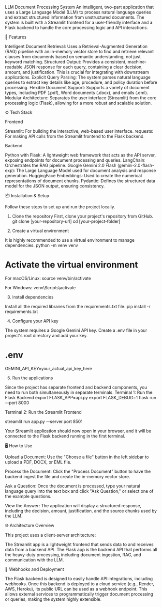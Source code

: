 LLM Document Processing System
An intelligent, two-part application that uses a Large Language Model (LLM) to process natural language queries and extract structured information from unstructured documents. The system is built with a Streamlit frontend for a user-friendly interface and a Flask backend to handle the core processing logic and API interactions.

🚀 Features

Intelligent Document Retrieval: Uses a Retrieval-Augmented Generation (RAG) pipeline with an in-memory vector store to find and retrieve relevant clauses from documents based on semantic understanding, not just keyword matching.
Structured Output: Provides a consistent, machine-readable JSON response for each query, containing a clear decision, amount, and justification. This is crucial for integrating with downstream applications.
Explicit Query Parsing: The system parses natural language queries to extract key details like age, procedure, and policy duration before processing.
Flexible Document Support: Supports a variety of document types, including PDF (.pdf), Word documents (.docx), and emails (.eml).
Modular Architecture: Separates the user interface (Streamlit) from the core processing logic (Flask), allowing for a more robust and scalable solution.

⚙️ Tech Stack

Frontend

Streamlit: For building the interactive, web-based user interface.
requests: For making API calls from the Streamlit frontend to the Flask backend.

Backend

Python with Flask: A lightweight web framework that acts as the API server, exposing endpoints for document processing and queries.
LangChain: Orchestrates the RAG pipeline.
Google Gemini 2.0 Flash (gemini-2.0-flash-exp): The Large Language Model used for document analysis and response generation.
HuggingFace Embeddings: Used to create the numerical representations of document chunks.
Pydantic: Defines the structured data model for the JSON output, ensuring consistency.

📦 Installation & Setup

Follow these steps to set up and run the project locally.
1. Clone the repository
First, clone your project's repository from GitHub.
git clone [your-repository-url]
cd [your-project-folder]


2. Create a virtual environment

It is highly recommended to use a virtual environment to manage dependencies.
python -m venv venv

# Activate the virtual environment

For macOS/Linux:
source venv/bin/activate

For Windows:
venv\Scripts\activate


3. Install dependencies

Install all the required libraries from the requirements.txt file.
pip install -r requirements.txt


4. Configure your API key

The system requires a Google Gemini API key. Create a .env file in your project's root directory and add your key.
# .env
GEMINI_API_KEY=your_actual_api_key_here


5. Run the applications

Since the project has separate frontend and backend components, you need to run both simultaneously in separate terminals.
Terminal 1: Run the Flask Backend
export FLASK_APP=api.py
export FLASK_DEBUG=1
flask run --port 8000


Terminal 2: Run the Streamlit Frontend

streamlit run app.py --server.port 8501


Your Streamlit application should now open in your browser, and it will be connected to the Flask backend running in the first terminal.

🖥️ How to Use

Upload a Document: Use the "Choose a file" button in the left sidebar to upload a PDF, DOCX, or EML file.

Process the Document: Click the "Process Document" button to have the backend ingest the file and create the in-memory vector store.

Ask a Question: Once the document is processed, type your natural language query into the text box and click "Ask Question," or select one of the example questions.

View the Answer: The application will display a structured response, including the decision, amount, justification, and the source chunks used by the LLM.

🌐 Architecture Overview

This project uses a client-server architecture:

The Streamlit app is a lightweight frontend that sends data to and receives data from a backend API.
The Flask app is the backend API that performs all the heavy-duty processing, including document ingestion, RAG, and communication with the LLM.

🔗 Webhooks and Deployment

The Flask backend is designed to easily handle API integrations, including webhooks. Once this backend is deployed to a cloud service (e.g., Render, AWS, Heroku), its public URL can be used as a webhook endpoint. This allows external services to programmatically trigger document processing or queries, making the system highly extensible.

